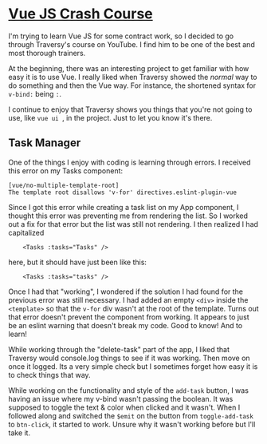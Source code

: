 # [Vue JS Crash Course](https://www.youtube.com/watch?v=qZXt1Aom3Cs)

I'm trying to learn Vue JS for some contract work, so I decided to go through Traversy's course on YouTube. I find him to be one of the best and most thorough trainers.

At the beginning, there was an interesting project to get familiar with how easy it is to use Vue. I really liked when Traversy showed the _normal_ way to do something and then the Vue way. For instance, the shortened syntax for `v-bind:` being `:`.

I continue to enjoy that Traversy shows you things that you're not going to use, like `vue ui `, in the project. Just to let you know it's there.

## Task Manager

One of the things I enjoy with coding is learning through errors. I received this error on my Tasks component:

```
[vue/no-multiple-template-root]
The template root disallows 'v-for' directives.eslint-plugin-vue
```

Since I got this error while creating a task list on my App component, I thought this error was preventing me from rendering the list. So I worked out a fix for that error but the list was still not rendering. I then realized I had capitalized

```
    <Tasks :tasks="Tasks" />
```

here, but it should have just been like this:

```
    <Tasks :tasks="tasks" />
```

Once I had that "working", I wondered if the solution I had found for the previous error was still necessary. I had added an empty `<div>` inside the `<template>` so that the `v-for` div wasn't at the root of the template. Turns out that error doesn't prevent the component from working. It appears to just be an eslint warning that doesn't break my code. Good to know! And to learn!

While working through the "delete-task" part of the app, I liked that Traversy would console.log things to see if it was working. Then move on once it logged. Its a very simple check but I sometimes forget how easy it is to check things that way.

While working on the functionality and style of the `add-task` button, I was having an issue where my v-bind wasn't passing the boolean. It was supposed to toggle the text & color when clicked and it wasn't. When I followed along and switched the `$emit` on the button from `toggle-add-task` to `btn-click`, it started to work. Unsure why it wasn't working before but I'll take it.
